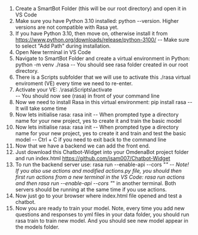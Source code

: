 1. Create a SmartBot Folder (this will be our root directory) and open it in VS Code
2. Make sure you have Python 3.10 installed: python --version. Higher versions are not compatible with Rasa yet.
3. If you have Python 3.10, then move on, otherwise install it from https://www.python.org/downloads/release/python-3100/ 
-- Make sure to select "Add Path" during installation.
4. Open New terminal in VS Code
5. Navigate to SmartBot Folder and create a virtual environment in Python: 
python -m venv ./rasa
-- You should see rasa folder created in our root directory.
6. There is a Scripts subfolder that we will use to activate this ./rasa virtual enviroment (VE) every time we need to re-enter.
7. Activate your VE:    .\rasa\Scripts\activate   
-- You should now see (rasa) in front of your command line
8. Now we need to install Rasa in this virtual environment: pip install rasa
-- It will take some time
9. Now lets initialise rasa: rasa init
-- When prompted type a directory name for your new project, yes to create it and train the basic model
10. Now lets initialise rasa: rasa init
-- When prompted type a directory name for your new project, yes to create it and train and test the basic model
-- Ctrl + C if you need to exit back to the command line
11. Now that we have a backend we can add the front end.
12. Just download this Chatbot-Widget into your OmdenaBot project folder and run index.html https://github.com/isam007/Chatbot-Widget
13. To run the backend server use: rasa run --enable-api --cors "*" 
-- Note! If you also use actions and modified actions.py file, you should then first run actions from a new terminal in the VS Code: rasa run actions  and then rasa run --enable-api --cors "*" in another terminal. Both servers should be running at the same time if you use actions.
14. Now just go to your browser where index.html file opened and test a chatbot.
15. Now you are ready to train your model. Note, every time you add new questions and responses to yml files in your data folder, you should run rasa train to train new model. And you should see new model appear in the models folder.
